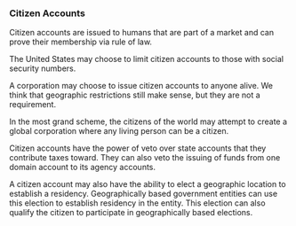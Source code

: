 ### Citizen Accounts




Citizen accounts are issued to humans that are part of a market and can prove their membership via rule of law.



The United States may choose to limit citizen accounts to those with social security numbers.



A corporation may choose to issue citizen accounts to anyone alive. We think that geographic restrictions still make sense, but they are not a requirement.

In the most grand scheme, the citizens of the world may attempt to create a global corporation where any living person can be a citizen.

Citizen accounts have the power of veto over state accounts that they contribute taxes toward. They can also veto the issuing of funds from one domain account to its agency accounts.

A citizen account may also have the ability to elect a geographic location to establish a residency. Geographically based government entities can use this election to establish residency in the entity. This election can also qualify the citizen to participate in geographically based elections.







